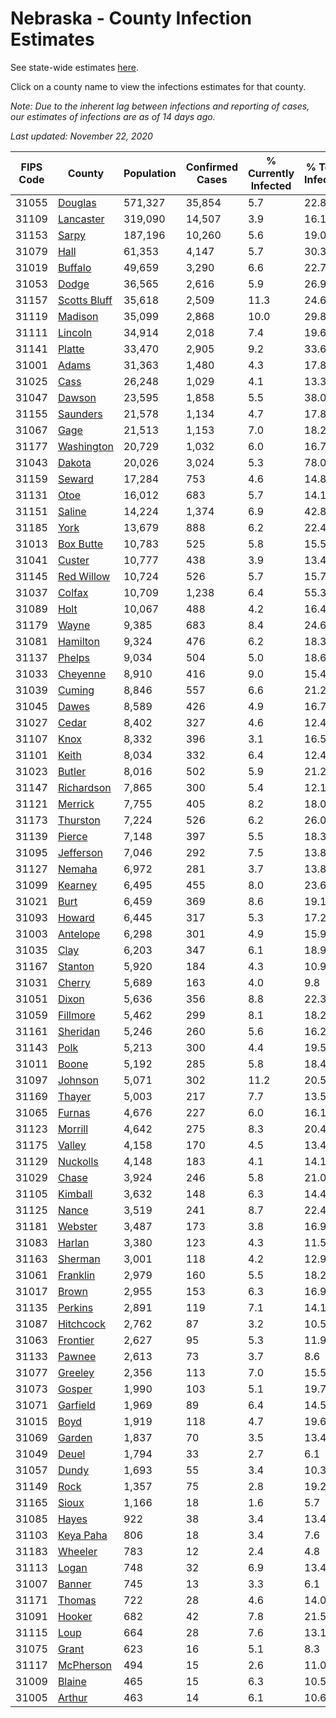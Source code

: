 # Nebraska - County Infection Estimates

See state-wide estimates [here](/infections/us-ne).

Click on a county name to view the infections estimates for that county.

*Note: Due to the inherent lag between infections and reporting of cases, our estimates of infections are as of 14 days ago.*

*Last updated: November 22, 2020*

|   FIPS Code |                       County |   Population |   Confirmed Cases |   % Currently Infected |   % Total Infected |
|-------------|------------------------------|--------------|-------------------|------------------------|--------------------|
|       31055 |           [Douglas](douglas) |      571,327 |            35,854 |                    5.7 |               22.8 |
|       31109 |       [Lancaster](lancaster) |      319,090 |            14,507 |                    3.9 |               16.1 |
|       31153 |               [Sarpy](sarpy) |      187,196 |            10,260 |                    5.6 |               19.0 |
|       31079 |                 [Hall](hall) |       61,353 |             4,147 |                    5.7 |               30.3 |
|       31019 |           [Buffalo](buffalo) |       49,659 |             3,290 |                    6.6 |               22.7 |
|       31053 |               [Dodge](dodge) |       36,565 |             2,616 |                    5.9 |               26.9 |
|       31157 | [Scotts Bluff](scotts-bluff) |       35,618 |             2,509 |                   11.3 |               24.6 |
|       31119 |           [Madison](madison) |       35,099 |             2,868 |                   10.0 |               29.8 |
|       31111 |           [Lincoln](lincoln) |       34,914 |             2,018 |                    7.4 |               19.6 |
|       31141 |             [Platte](platte) |       33,470 |             2,905 |                    9.2 |               33.6 |
|       31001 |               [Adams](adams) |       31,363 |             1,480 |                    4.3 |               17.8 |
|       31025 |                 [Cass](cass) |       26,248 |             1,029 |                    4.1 |               13.3 |
|       31047 |             [Dawson](dawson) |       23,595 |             1,858 |                    5.5 |               38.0 |
|       31155 |         [Saunders](saunders) |       21,578 |             1,134 |                    4.7 |               17.8 |
|       31067 |                 [Gage](gage) |       21,513 |             1,153 |                    7.0 |               18.2 |
|       31177 |     [Washington](washington) |       20,729 |             1,032 |                    6.0 |               16.7 |
|       31043 |             [Dakota](dakota) |       20,026 |             3,024 |                    5.3 |               78.0 |
|       31159 |             [Seward](seward) |       17,284 |               753 |                    4.6 |               14.8 |
|       31131 |                 [Otoe](otoe) |       16,012 |               683 |                    5.7 |               14.1 |
|       31151 |             [Saline](saline) |       14,224 |             1,374 |                    6.9 |               42.8 |
|       31185 |                 [York](york) |       13,679 |               888 |                    6.2 |               22.4 |
|       31013 |       [Box Butte](box-butte) |       10,783 |               525 |                    5.8 |               15.5 |
|       31041 |             [Custer](custer) |       10,777 |               438 |                    3.9 |               13.4 |
|       31145 |     [Red Willow](red-willow) |       10,724 |               526 |                    5.7 |               15.7 |
|       31037 |             [Colfax](colfax) |       10,709 |             1,238 |                    6.4 |               55.3 |
|       31089 |                 [Holt](holt) |       10,067 |               488 |                    4.2 |               16.4 |
|       31179 |               [Wayne](wayne) |        9,385 |               683 |                    8.4 |               24.6 |
|       31081 |         [Hamilton](hamilton) |        9,324 |               476 |                    6.2 |               18.3 |
|       31137 |             [Phelps](phelps) |        9,034 |               504 |                    5.0 |               18.6 |
|       31033 |         [Cheyenne](cheyenne) |        8,910 |               416 |                    9.0 |               15.4 |
|       31039 |             [Cuming](cuming) |        8,846 |               557 |                    6.6 |               21.2 |
|       31045 |               [Dawes](dawes) |        8,589 |               426 |                    4.9 |               16.7 |
|       31027 |               [Cedar](cedar) |        8,402 |               327 |                    4.6 |               12.4 |
|       31107 |                 [Knox](knox) |        8,332 |               396 |                    3.1 |               16.5 |
|       31101 |               [Keith](keith) |        8,034 |               332 |                    6.4 |               12.4 |
|       31023 |             [Butler](butler) |        8,016 |               502 |                    5.9 |               21.2 |
|       31147 |     [Richardson](richardson) |        7,865 |               300 |                    5.4 |               12.1 |
|       31121 |           [Merrick](merrick) |        7,755 |               405 |                    8.2 |               18.0 |
|       31173 |         [Thurston](thurston) |        7,224 |               526 |                    6.2 |               26.0 |
|       31139 |             [Pierce](pierce) |        7,148 |               397 |                    5.5 |               18.3 |
|       31095 |       [Jefferson](jefferson) |        7,046 |               292 |                    7.5 |               13.8 |
|       31127 |             [Nemaha](nemaha) |        6,972 |               281 |                    3.7 |               13.8 |
|       31099 |           [Kearney](kearney) |        6,495 |               455 |                    8.0 |               23.6 |
|       31021 |                 [Burt](burt) |        6,459 |               369 |                    8.6 |               19.1 |
|       31093 |             [Howard](howard) |        6,445 |               317 |                    5.3 |               17.2 |
|       31003 |         [Antelope](antelope) |        6,298 |               301 |                    4.9 |               15.9 |
|       31035 |                 [Clay](clay) |        6,203 |               347 |                    6.1 |               18.9 |
|       31167 |           [Stanton](stanton) |        5,920 |               184 |                    4.3 |               10.9 |
|       31031 |             [Cherry](cherry) |        5,689 |               163 |                    4.0 |                9.8 |
|       31051 |               [Dixon](dixon) |        5,636 |               356 |                    8.8 |               22.3 |
|       31059 |         [Fillmore](fillmore) |        5,462 |               299 |                    8.1 |               18.2 |
|       31161 |         [Sheridan](sheridan) |        5,246 |               260 |                    5.6 |               16.2 |
|       31143 |                 [Polk](polk) |        5,213 |               300 |                    4.4 |               19.5 |
|       31011 |               [Boone](boone) |        5,192 |               285 |                    5.8 |               18.4 |
|       31097 |           [Johnson](johnson) |        5,071 |               302 |                   11.2 |               20.5 |
|       31169 |             [Thayer](thayer) |        5,003 |               217 |                    7.7 |               13.5 |
|       31065 |             [Furnas](furnas) |        4,676 |               227 |                    6.0 |               16.1 |
|       31123 |           [Morrill](morrill) |        4,642 |               275 |                    8.3 |               20.4 |
|       31175 |             [Valley](valley) |        4,158 |               170 |                    4.5 |               13.4 |
|       31129 |         [Nuckolls](nuckolls) |        4,148 |               183 |                    4.1 |               14.1 |
|       31029 |               [Chase](chase) |        3,924 |               246 |                    5.8 |               21.0 |
|       31105 |           [Kimball](kimball) |        3,632 |               148 |                    6.3 |               14.4 |
|       31125 |               [Nance](nance) |        3,519 |               241 |                    8.7 |               22.4 |
|       31181 |           [Webster](webster) |        3,487 |               173 |                    3.8 |               16.9 |
|       31083 |             [Harlan](harlan) |        3,380 |               123 |                    4.3 |               11.5 |
|       31163 |           [Sherman](sherman) |        3,001 |               118 |                    4.2 |               12.9 |
|       31061 |         [Franklin](franklin) |        2,979 |               160 |                    5.5 |               18.2 |
|       31017 |               [Brown](brown) |        2,955 |               153 |                    6.3 |               16.9 |
|       31135 |           [Perkins](perkins) |        2,891 |               119 |                    7.1 |               14.1 |
|       31087 |       [Hitchcock](hitchcock) |        2,762 |                87 |                    3.2 |               10.5 |
|       31063 |         [Frontier](frontier) |        2,627 |                95 |                    5.3 |               11.9 |
|       31133 |             [Pawnee](pawnee) |        2,613 |                73 |                    3.7 |                8.6 |
|       31077 |           [Greeley](greeley) |        2,356 |               113 |                    7.0 |               15.5 |
|       31073 |             [Gosper](gosper) |        1,990 |               103 |                    5.1 |               19.7 |
|       31071 |         [Garfield](garfield) |        1,969 |                89 |                    6.4 |               14.5 |
|       31015 |                 [Boyd](boyd) |        1,919 |               118 |                    4.7 |               19.6 |
|       31069 |             [Garden](garden) |        1,837 |                70 |                    3.5 |               13.4 |
|       31049 |               [Deuel](deuel) |        1,794 |                33 |                    2.7 |                6.1 |
|       31057 |               [Dundy](dundy) |        1,693 |                55 |                    3.4 |               10.3 |
|       31149 |                 [Rock](rock) |        1,357 |                75 |                    2.8 |               19.2 |
|       31165 |               [Sioux](sioux) |        1,166 |                18 |                    1.6 |                5.7 |
|       31085 |               [Hayes](hayes) |          922 |                38 |                    3.4 |               13.4 |
|       31103 |       [Keya Paha](keya-paha) |          806 |                18 |                    3.4 |                7.6 |
|       31183 |           [Wheeler](wheeler) |          783 |                12 |                    2.4 |                4.8 |
|       31113 |               [Logan](logan) |          748 |                32 |                    6.9 |               13.4 |
|       31007 |             [Banner](banner) |          745 |                13 |                    3.3 |                6.1 |
|       31171 |             [Thomas](thomas) |          722 |                28 |                    4.6 |               14.0 |
|       31091 |             [Hooker](hooker) |          682 |                42 |                    7.8 |               21.5 |
|       31115 |                 [Loup](loup) |          664 |                28 |                    7.6 |               13.1 |
|       31075 |               [Grant](grant) |          623 |                16 |                    5.1 |                8.3 |
|       31117 |       [McPherson](mcpherson) |          494 |                15 |                    2.6 |               11.0 |
|       31009 |             [Blaine](blaine) |          465 |                15 |                    6.3 |               10.5 |
|       31005 |             [Arthur](arthur) |          463 |                14 |                    6.1 |               10.6 |